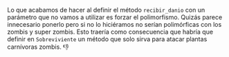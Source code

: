 Lo que acabamos de hacer al definir el método `recibir_danio` con un parámetro que no vamos a utilizar es forzar el polimorfismo. Quizás parece innecesario ponerlo pero si no lo hiciéramos no serían polimórficas con los zombis y super zombis. Esto traería como consecuencia que habría que definir en `Sobreviviente` un método que solo sirva para atacar plantas carnívoras zombis. :thumbsdown: